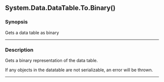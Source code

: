 System.Data.DataTable.To.Binary()
---------------------------------

### Synopsis
Gets a data table as binary

---

### Description

Gets a binary representation of the data table.

If any objects in the datatable are not serializable, an error will be thrown.

---
